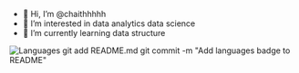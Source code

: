 - 👋 Hi, I’m @chaithhhhh
- 👀 I’m interested in data analytics data science 
- 🌱 I’m currently learning data structure
 

<!---
chaithhhhh/chaithhhhh is a ✨ special ✨ repository because its `README.md` (this file) appears on your GitHub profile.
You can click the Preview link to take a look at your changes.
--->
![Languages](https://img.shields.io/badge/Languages-JavaScript%20%7C%20Python-blue)
git add README.md
git commit -m "Add languages badge to README"

